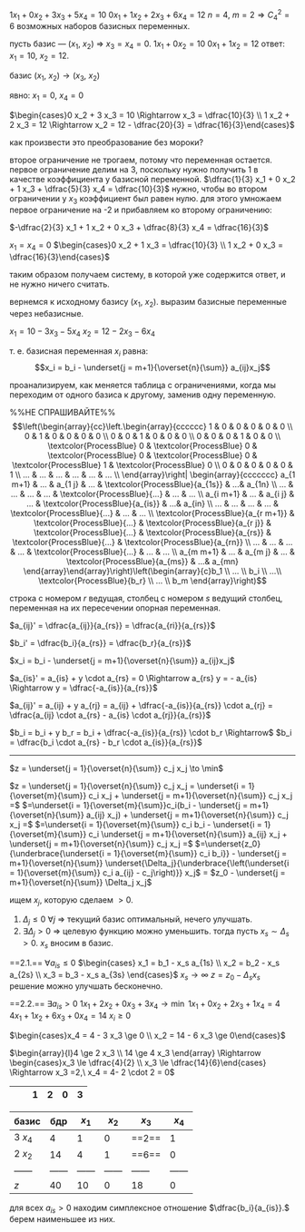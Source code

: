 $1x_1 + 0 x_2 + 3 x_3 + 5 x_4 = 10$
$0 x_1 + 1 x_2 + 2 x_3 + 6 x_4 = 12$
$n = 4,\ m = 2 \Rightarrow C_4^2 = 6$ возможных наборов базисных переменных.

пусть базис — $(x_1,\ x_2)$ $\Rightarrow$ $x_3 = x_4 = 0$.
$1 x_1 + 0 x_2 = 10$
$0 x_1 + 1 x_2 = 12$
ответ: $x_1 = 10,\ x_2 = 12$.

базис $(x_1,\ x_2) \to (x_3,\ x_2)$

явно: 
$x_1 = 0,\ x_4 = 0$

$\begin{cases}0 x_2 + 3 x_3 = 10 \Rightarrow x_3 = \dfrac{10}{3} \\ 1 x_2 + 2 x_3 = 12 \Rightarrow x_2 = 12 - \dfrac{20}{3} = \dfrac{16}{3}\end{cases}$

как произвести это преобразование без мороки?

второе ограничение не трогаем, потому что переменная остается.
первое ограничение делим на 3, поскольку нужно получить 1 в качестве коэффициента у базисной переменной.
$\dfrac{1}{3} x_1 + 0 x_2 + 1 x_3 + \dfrac{5}{3} x_4 = \dfrac{10}{3}$
нужно, чтобы во втором ограничении у $x_3$ коэффициент был равен нулю. для этого умножаем первое ограничение на -2 и прибавляем ко второму ограничению:

$-\dfrac{2}{3} x_1 + 1 x_2 + 0 x_3 + \dfrac{8}{3} x_4 = \dfrac{16}{3}$

$x_1 = x_4 = 0$
$\begin{cases}0 x_2 + 1 x_3 = \dfrac{10}{3} \\ 1 x_2 + 0 x_3 = \dfrac{16}{3}\end{cases}$

таким образом получаем систему, в которой уже содержится ответ, и не нужно ничего считать.

вернемся к исходному базису $(x_1,\ x_2)$. выразим базисные переменные через небазисные.

$x_1 = 10 - 3 x_3 - 5 x_4$
$x_2 = 12 - 2 x_3 - 6 x_4$

т. е. базисная переменная $x_i$ равна:
$$x_i = b_i - \underset{j = m+1}{\overset{n}{\sum}} a_{ij}x_j$$

проанализируем, как меняется таблица с ограничениями, когда мы переходим от одного базиса к другому, заменив одну переменную.

%%НЕ СПРАШИВАЙТЕ%%
$$\left(\begin{array}{cc}\left.\begin{array}{cccccc}
1 & 0 & 0 & 0 & 0 & 0 \\
0 & 1 & 0 & 0 & 0 & 0 \\
0 & 0 & 1 & 0 & 0 & 0 \\
0 & 0 & 0 & 1 & 0 & 0 \\
\textcolor{ProcessBlue} 0 & \textcolor{ProcessBlue} 0 & \textcolor{ProcessBlue} 0 & \textcolor{ProcessBlue} 0 & \textcolor{ProcessBlue} 1 & \textcolor{ProcessBlue} 0 \\
0 & 0 & 0 & 0 & 0 & 1 \\
... & ... & ... & ... & ... & ... \\ \end{array}\right| \begin{array}{ccccccc}
a_{1 m+1} & ... & a_{1 j} & ... & \textcolor{ProcessBlue}{a_{1s}} & ...& a_{1n} \\
... & ... & ... & ... & \textcolor{ProcessBlue}{...} & ... & ... \\
a_{i m+1} & ... & a_{i j} & ... & \textcolor{ProcessBlue}{a_{is}} & ...& a_{in} \\
... & ... & ... & ... & \textcolor{ProcessBlue}{...} & ... & ... \\
\textcolor{ProcessBlue}{a_{r m+1}} & \textcolor{ProcessBlue}{...} & \textcolor{ProcessBlue}{a_{r j}} & \textcolor{ProcessBlue}{...} & \textcolor{ProcessBlue}{a_{rs}} & \textcolor{ProcessBlue}{...} & \textcolor{ProcessBlue}{a_{rn}} \\
... & ... & ... & ... & \textcolor{ProcessBlue}{...} & ... & ... \\
a_{m m+1} & ... & a_{m j} & ... & \textcolor{ProcessBlue}{a_{ms}} & ...& a_{mn} \end{array}\end{array}\right)\left(\begin{array}{c}b_1 \\ ... \\ b_i \\ ...\\ \textcolor{ProcessBlue}{b_r} \\ ... \\ b_m \end{array}\right)$$

строка с номером $r$ ведущая, столбец с номером $s$ ведущий столбец, переменная на их пересечении опорная переменная.

$a_{ij}' = \dfrac{a_{ij}}{a_{rs}} = \dfrac{a_{ri}}{a_{rs}}$

$b_i' = \dfrac{b_i}{a_{rs}} = \dfrac{b_r}{a_{rs}}$

$x_i = b_i - \underset{j = m+1}{\overset{n}{\sum}} a_{ij}x_j$

$a_{is}' = a_{is} + y \cdot a_{rs} = 0 \Rightarrow a_{rs} y = - a_{is} \Rightarrow y = \dfrac{-a_{is}}{a_{rs}}$

$a_{ij}' = a_{ij} + y a_{rj} = a_{ij} + \dfrac{-a_{is}}{a_{rs}} \cdot a_{rj} = \dfrac{a_{ij} \cdot a_{rs} - a_{is} \cdot a_{rj}}{a_{rs}}$

$b_i = b_i + y b_r = b_i + \dfrac{-a_{is}}{a_{rs}} \cdot b_r \Rightarrow$ $b_i = \dfrac{b_i \cdot a_{rs} - b_r \cdot a_{is}}{a_{rs}}$

---

$z = \underset{j = 1}{\overset{n}{\sum}} c_j x_j \to \min$

$z = \underset{j = 1}{\overset{n}{\sum}} c_j x_j = \underset{i = 1}{\overset{m}{\sum}} c_i x_j + \underset{j = m+1}{\overset{n}{\sum}} c_j x_j =$
$=\underset{i = 1}{\overset{m}{\sum}}c_i(b_i - \underset{j = m+1}{\overset{n}{\sum}} a_{ij} x_j) + \underset{j = m+1}{\overset{n}{\sum}} c_j x_j =$
$=\underset{i = 1}{\overset{m}{\sum}} c_i b_i - \underset{i = 1}{\overset{m}{\sum}} c_i \underset{j = m+1}{\overset{n}{\sum}} a_{ij} x_j + \underset{j = m+1}{\overset{n}{\sum}} c_j x_j =$
$=\underset{z_0}{\underbrace{\underset{i = 1}{\overset{m}{\sum}} c_i b_i}} - \underset{j = m+1}{\overset{n}{\sum}} \underset{\Delta_j}{\underbrace{\left(\underset{i = 1}{\overset{m}{\sum}} c_i a_{ij} - c_j\right)}} x_j$ $=$ $z_0 - \underset{j = m+1}{\overset{n}{\sum}} \Delta_j x_j$

ищем $x_j$, которую сделаем $>0$.

1. $\Delta_j \le 0\ \forall j$ $\Rightarrow$ текущий базис оптимальный, нечего улучшать.
2. $\exists \Delta_j > 0$ $\Rightarrow$ целевую функцию можно уменьшить. тогда пусть $x_s \sim \Delta_s > 0$. $x_s$ вносим в базис.

==2.1.== $\forall a_{is} \le 0$
$\begin{cases} x_1 = b_1 - x_s a_{1s} \\ x_2 = b_2 - x_s a_{2s} \\ x_3 = b_3 - x_s a_{3s} \end{cases}$
$x_s \to \infty$
$z = z_0 - \Delta_s x_s$
решение можно улучшать бесконечно.

==2.2.== $\exists a_{is} > 0$
$1 x_1 + 2 x_2 + 0 x_3 + 3 x_4 \to \min$
$1 x_1 + 0 x_2 + 2 x_3 + 1 x_4 = 4$
$4 x_1 + 1 x_2 + 6 x_3 + 0 x_4 = 14$
$x_i \ge 0$

$\begin{cases}x_4 = 4 - 3 x_3 \ge 0 \\ x_2 = 14 - 6 x_3 \ge 0\end{cases}$

$\begin{array}{l}4 \ge 2 x_3 \\ 14 \ge 4 x_3 \end{array} \Rightarrow \begin{cases}x_3 \le \dfrac{4}{2} \\ x_3 \le \dfrac{14}{6}\end{cases} \Rightarrow x_3 =2,\ x_4 = 4- 2 \cdot 2 = 0$

|     |     | 1   | 2   | 0   | 3   |
| --- | --- | --- | --- | --- | --- |

| базис   | бдр | $x_1$ | $x_2$ | $x_3$ | $x_4$ |
| ------- | --- | ----- | ----- | ----- | ----- |
| 3 $x_4$ | 4   | 1     | 0     | ==2== | 1     |
| 2 $x_2$ | 14  | 4     | 1     | ==6== | 0     |
| ——      | ——  | ——    | ——    | ——    | ——    |
| $z$     | 40  | 10    | 0     | 18    | 0     |

для всех $a_{is} > 0$ находим симплексное отношение $\dfrac{b_i}{a_{is}}.$ берем наименьшее из них.